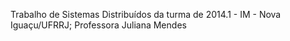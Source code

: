 Trabalho de Sistemas Distribuídos da turma de 2014.1 - IM - Nova Iguaçu/UFRRJ; Professora Juliana Mendes
